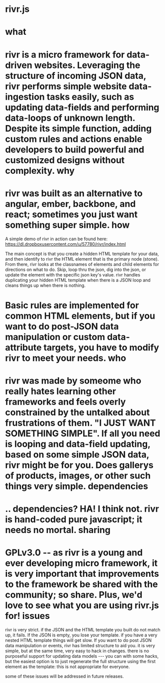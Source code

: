 # rivr.js 
what
==
rivr is a micro framework for data-driven websites. Leveraging the structure of incoming JSON data, rivr performs simple website data-ingestion tasks easily, such as updating data-fields and performing data-loops of unknown length. Despite its simple function, adding custom rules and actions enable developers to build powerful and customized designs without complexity. 
why
==
rivr was built as an alternative to angular, ember, backbone, and react; sometimes you just want something super simple. 
how
==
A simple demo of rivr in action can be found here: 
https://dl.dropboxusercontent.com/u/57780/rivr/index.html

The main concept is that you create a hidden HTML template for your data, and then identify to rivr the HTML element that is the primary node (stone). From there, rivr looks at the classnames of elements and child elements for directions on what to do. Skip, loop thru the json, dig into the json, or update the element with the specific json key's value. rivr handles duplicating your hidden HTML template when there is a JSON loop and cleans things up when there is nothing.

Basic rules are implemented for common HTML elements, but if you want to do post-JSON data manipulation or custom data-attribute targets, you have to modify rivr to meet your needs.
who
==
rivr was made by someome who really hates learning other frameworks and feels overly constrained by the untalked about frustrations of them. "I JUST WANT SOMETHING SIMPLE".  If all you need is looping and data-field updating, based on some simple JSON data, rivr might be for you. Does gallerys of products, images, or other such things very simple.
dependencies
==
.. dependencies? HA! I think not. rivr is hand-coded pure javascript; it needs no mortal. 
sharing
==
GPLv3.0 -- as rivr is a young and ever developing micro framework, it is very important that improvements to the framework be shared with the community; so share. Plus, we'd love to see what you are using rivr.js for!
issues
==
rivr is very strict. if the JSON and the HTML template you built do not match up, it fails. If the JSON is empty, you lose your template. if you have a very nested HTML template things will get slow. If you want to do post JSON data manipulation or events, rivr has limited structure to aid you. it is very simple, but at the same time, very easy to hack in changes. there is no purposeful support for updating data models --- you can with some hacks, but the easiest option is to just regenerate the full structure using the first element as the template: this is not appropriate for everyone.

some of these issues will be addressed in future releases.
